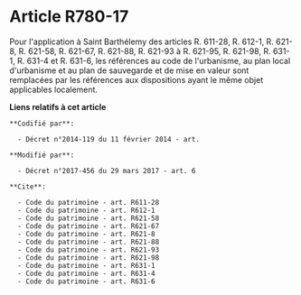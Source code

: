 # Article R780-17

Pour l'application à Saint Barthélemy des articles R. 611-28, 
R. 612-1, R. 621-8, R. 621-58, R. 621-67, R. 621-88, 
R. 621-93 à R. 621-95, R. 621-98, R. 631-1, R. 631-4 et R. 631-6, les références au code de l'urbanisme, au plan local
d'urbanisme et au plan de sauvegarde et de mise en valeur sont remplacées par les références aux dispositions ayant le même
objet applicables localement.

**Liens relatifs à cet article**

	**Codifié par**:

	  - Décret n°2014-119 du 11 février 2014 - art.

	**Modifié par**:

	  - Décret n°2017-456 du 29 mars 2017 - art. 6

	**Cite**:

	  - Code du patrimoine - art. R611-28
	  - Code du patrimoine - art. R612-1
	  - Code du patrimoine - art. R621-58
	  - Code du patrimoine - art. R621-67
	  - Code du patrimoine - art. R621-8
	  - Code du patrimoine - art. R621-88
	  - Code du patrimoine - art. R621-93
	  - Code du patrimoine - art. R621-98
	  - Code du patrimoine - art. R631-1
	  - Code du patrimoine - art. R631-4
	  - Code du patrimoine - art. R631-6
